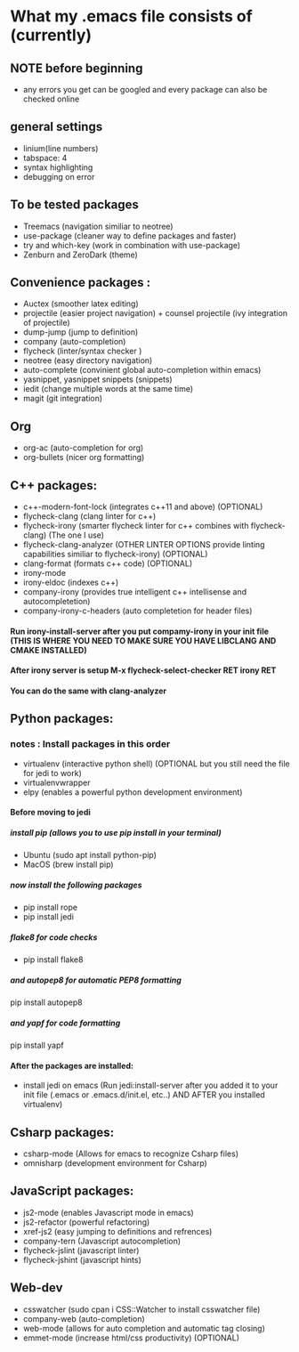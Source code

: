 # What my .emacs file consists of (currently)

## NOTE before beginning
- any errors you get can be googled and every package can also be checked online 

## general settings 
- linium(line numbers) 
- tabspace: 4 
- syntax highlighting
- debugging on error 

## To be tested packages
- Treemacs (navigation similiar to neotree)
- use-package (cleaner way to define packages and faster)
- try and which-key (work in combination with use-package)
- Zenburn and ZeroDark (theme)

## Convenience packages :
- Auctex (smoother latex editing)
- projectile (easier project navigation) + counsel projectile (ivy integration of projectile)
- dump-jump (jump to definition) 
- company (auto-completion)
- flycheck (linter/syntax checker ) 
- neotree (easy directory navigation)
- auto-complete (convinient global auto-completion within emacs)
- yasnippet, yasnippet snippets (snippets)
- iedit (change multiple words at the same time)
- magit (git integration)

## Org
- org-ac (auto-completion for org)
- org-bullets (nicer org formatting)

## C++ packages: 
- c++-modern-font-lock (integrates c++11 and above) (OPTIONAL)
- flycheck-clang (clang linter for c++) 
- flycheck-irony (smarter flycheck linter for c++ combines with flycheck-clang) (The one I use)
- flycheck-clang-analyzer (OTHER LINTER OPTIONS provide linting capabilities similiar to flycheck-irony) (OPTIONAL)
- clang-format (formats c++ code) (OPTIONAL)
- irony-mode 
- irony-eldoc (indexes c++)
- company-irony (provides true intelligent c++ intellisense and autocompletetion)
- company-irony-c-headers (auto completetion for header files)
#### Run irony-install-server after you put compamy-irony in your init file (THIS IS WHERE YOU NEED TO MAKE SURE YOU HAVE LIBCLANG AND CMAKE INSTALLED)
#### After irony server is setup M-x flycheck-select-checker RET irony RET
#### You can do the same with clang-analyzer 

## Python packages: 

### notes : Install packages in this order
- virtualenv (interactive python shell) (OPTIONAL but you still need the file for jedi to work)
- virtualenvwrapper
- elpy (enables a powerful python development environment)
#### Before moving to jedi
##### install pip (allows you to use pip install in your terminal)
- Ubuntu (sudo apt install python-pip)
- MacOS (brew install pip)
##### now install the following packages
- pip install rope
- pip install jedi
##### flake8 for code checks
- pip install flake8
##### and autopep8 for automatic PEP8 formatting
pip install autopep8
##### and yapf for code formatting
pip install yapf

#### After the packages are installed:
- install jedi on emacs (Run jedi:install-server after you added it to your init file (.emacs or .emacs.d/init.el, etc..) AND AFTER you installed virtualenv)

## Csharp packages:
- csharp-mode (Allows for emacs to recognize Csharp files)
- omnisharp (development environment for Csharp)

## JavaScript packages:
- js2-mode (enables Javascript mode in emacs)
- js2-refactor (powerful refactoring)
- xref-js2 (easy jumping to definitions and refrences)
- company-tern (Javascript autocompletion)
- flycheck-jslint (javascript linter)
- flycheck-jshint (javascript hints)

## Web-dev
- csswatcher (sudo cpan i CSS::Watcher to install csswatcher file)
- company-web (auto-completion)
- web-mode (allows for auto completion and automatic tag closing) 
- emmet-mode (increase html/css productivity) (OPTIONAL)
